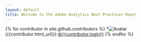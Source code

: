 ```yaml
---
layout: default
title: Welcome to the Adobe Analytics Best Practices Repo!
---
```

{% for contributor in site.github.contributors %}
 *![Avatar]({{contributor.avatar_url}})({{contributor.html_url}}) [@{{contributor.login}}]({{contributor.html_url}})
{% endfor %}
